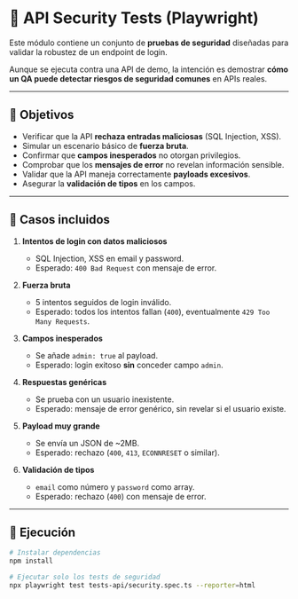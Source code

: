 # 🔐 API Security Tests (Playwright)

Este módulo contiene un conjunto de **pruebas de seguridad** diseñadas para validar la robustez de un endpoint
de login.

Aunque se ejecuta contra una API de demo, la intención es demostrar **cómo un QA puede detectar riesgos de seguridad comunes** en APIs reales.

---

## 📌 Objetivos
- Verificar que la API **rechaza entradas maliciosas** (SQL Injection, XSS).
- Simular un escenario básico de **fuerza bruta**.
- Confirmar que **campos inesperados** no otorgan privilegios.
- Comprobar que los **mensajes de error** no revelan información sensible.
- Validar que la API maneja correctamente **payloads excesivos**.
- Asegurar la **validación de tipos** en los campos.

---

## 🧪 Casos incluidos
1. **Intentos de login con datos maliciosos**  
   - SQL Injection, XSS en email y password.  
   - Esperado: `400 Bad Request` con mensaje de error.

2. **Fuerza bruta**  
   - 5 intentos seguidos de login inválido.  
   - Esperado: todos los intentos fallan (`400`), eventualmente `429 Too Many Requests`.

3. **Campos inesperados**  
   - Se añade `admin: true` al payload.  
   - Esperado: login exitoso **sin** conceder campo `admin`.

4. **Respuestas genéricas**  
   - Se prueba con un usuario inexistente.  
   - Esperado: mensaje de error genérico, sin revelar si el usuario existe.

5. **Payload muy grande**  
   - Se envía un JSON de ~2MB.  
   - Esperado: rechazo (`400`, `413`, `ECONNRESET` o similar).

6. **Validación de tipos**  
   - `email` como número y `password` como array.  
   - Esperado: rechazo (`400`) con mensaje de error.

---

## 🚀 Ejecución
```bash
# Instalar dependencias
npm install

# Ejecutar solo los tests de seguridad
npx playwright test tests-api/security.spec.ts --reporter=html
